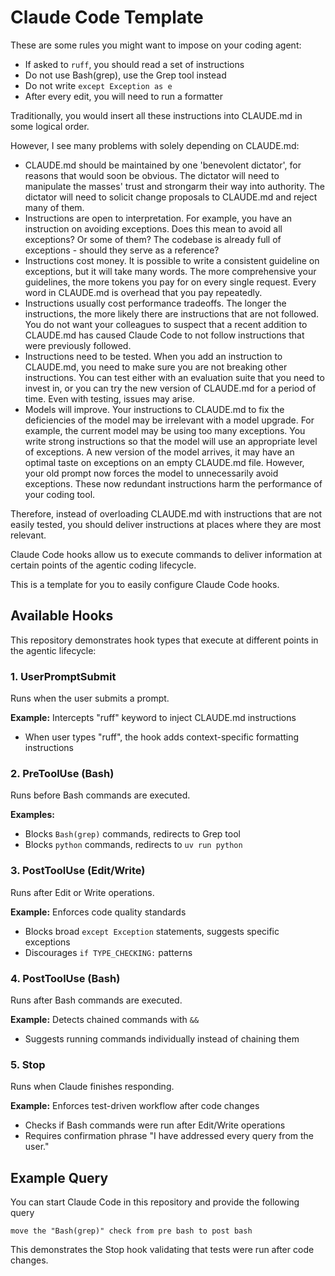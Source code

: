 # Claude Code Template

These are some rules you might want to impose on your coding agent:

- If asked to `ruff`, you should read a set of instructions
- Do not use Bash(grep), use the Grep tool instead
- Do not write `except Exception as e`
- After every edit, you will need to run a formatter

Traditionally, you would insert all these instructions into CLAUDE.md in some logical order.

However, I see many problems with solely depending on CLAUDE.md:

- CLAUDE.md should be maintained by one 'benevolent dictator', for reasons that would soon be obvious.
    The dictator will need to manipulate the masses' trust and strongarm their way into authority.
    The dictator will need to solicit change proposals to CLAUDE.md and reject many of them.
- Instructions are open to interpretation.
    For example, you have an instruction on avoiding exceptions.
    Does this mean to avoid all exceptions? Or some of them?
    The codebase is already full of exceptions - should they serve as a reference?
- Instructions cost money.
    It is possible to write a consistent guideline on exceptions, but it will take many words.
    The more comprehensive your guidelines, the more tokens you pay for on every single request.
    Every word in CLAUDE.md is overhead that you pay repeatedly.
- Instructions usually cost performance tradeoffs.
    The longer the instructions, the more likely there are instructions that are not followed.
    You do not want your colleagues to suspect that a recent addition to CLAUDE.md has caused Claude Code to not follow instructions that were previously followed.
- Instructions need to be tested.
    When you add an instruction to CLAUDE.md, you need to make sure you are not breaking other instructions.
    You can test either with an evaluation suite that you need to invest in, or you can try the new version of CLAUDE.md for a period of time.
    Even with testing, issues may arise.
- Models will improve.
    Your instructions to CLAUDE.md to fix the deficiencies of the model may be irrelevant with a model upgrade.
    For example, the current model may be using too many exceptions.
    You write strong instructions so that the model will use an appropriate level of exceptions.
    A new version of the model arrives, it may have an optimal taste on exceptions on an empty CLAUDE.md file.
    However, your old prompt now forces the model to unnecessarily avoid exceptions.
    These now redundant instructions harm the performance of your coding tool.


Therefore, instead of overloading CLAUDE.md with instructions that are not easily tested, you should deliver instructions at places where they are most relevant.

Claude Code hooks allow us to execute commands to deliver information at certain points of the agentic coding lifecycle.

This is a template for you to easily configure Claude Code hooks.


## Available Hooks

This repository demonstrates hook types that execute at different points in the agentic lifecycle:

### 1. UserPromptSubmit
Runs when the user submits a prompt.

**Example:** Intercepts "ruff" keyword to inject CLAUDE.md instructions
- When user types "ruff", the hook adds context-specific formatting instructions

### 2. PreToolUse (Bash)
Runs before Bash commands are executed.

**Examples:**
- Blocks `Bash(grep)` commands, redirects to Grep tool
- Blocks `python` commands, redirects to `uv run python`

### 3. PostToolUse (Edit/Write)
Runs after Edit or Write operations.

**Example:** Enforces code quality standards
- Blocks broad `except Exception` statements, suggests specific exceptions
- Discourages `if TYPE_CHECKING:` patterns

### 4. PostToolUse (Bash)
Runs after Bash commands are executed.

**Example:** Detects chained commands with `&&`
- Suggests running commands individually instead of chaining them

### 5. Stop
Runs when Claude finishes responding.

**Example:** Enforces test-driven workflow after code changes
- Checks if Bash commands were run after Edit/Write operations
- Requires confirmation phrase "I have addressed every query from the user."

## Example Query

You can start Claude Code in this repository and provide the following query

```
move the "Bash(grep)" check from pre bash to post bash
```

This demonstrates the Stop hook validating that tests were run after code changes.
